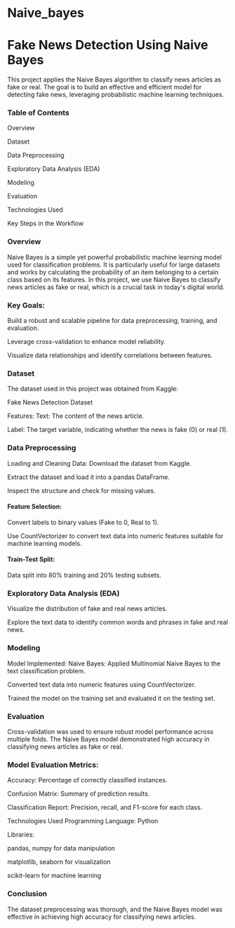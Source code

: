 # Naive_bayes
# Fake News Detection Using Naive Bayes
This project applies the Naive Bayes algorithm to classify news articles as fake or real. The goal is to build an effective and efficient model for detecting fake news, leveraging probabilistic machine learning techniques.

### Table of Contents
Overview

Dataset

Data Preprocessing

Exploratory Data Analysis (EDA)

Modeling

Evaluation

Technologies Used


Key Steps in the Workflow

### Overview
Naive Bayes is a simple yet powerful probabilistic machine learning model used for classification problems. It is particularly useful for large datasets and works by calculating the probability of an item belonging to a certain class based on its features. In this project, we use Naive Bayes to classify news articles as fake or real, which is a crucial task in today's digital world.

### Key Goals:
Build a robust and scalable pipeline for data preprocessing, training, and evaluation.

Leverage cross-validation to enhance model reliability.

Visualize data relationships and identify correlations between features.

### Dataset
The dataset used in this project was obtained from Kaggle:

Fake News Detection Dataset

Features:
Text: The content of the news article.

Label: The target variable, indicating whether the news is fake (0) or real (1).

### Data Preprocessing
Loading and Cleaning Data:
Download the dataset from Kaggle.

Extract the dataset and load it into a pandas DataFrame.

Inspect the structure and check for missing values.

#### Feature Selection:
Convert labels to binary values (Fake to 0, Real to 1).

Use CountVectorizer to convert text data into numeric features suitable for machine learning models.

#### Train-Test Split:
Data split into 80% training and 20% testing subsets.

### Exploratory Data Analysis (EDA)
Visualize the distribution of fake and real news articles.

Explore the text data to identify common words and phrases in fake and real news.

### Modeling
Model Implemented:
Naive Bayes:
Applied Multinomial Naive Bayes to the text classification problem.

Converted text data into numeric features using CountVectorizer.

Trained the model on the training set and evaluated it on the testing set.

### Evaluation
Cross-validation was used to ensure robust model performance across multiple folds. The Naive Bayes model demonstrated high accuracy in classifying news articles as fake or real.

### Model Evaluation Metrics:
Accuracy: Percentage of correctly classified instances.

Confusion Matrix: Summary of prediction results.

Classification Report: Precision, recall, and F1-score for each class.

Technologies Used
Programming Language: Python

Libraries:

pandas, numpy for data manipulation

matplotlib, seaborn for visualization

scikit-learn for machine learning

### Conclusion
The dataset preprocessing was thorough, and the Naive Bayes model was effective in achieving high accuracy for classifying news articles.

